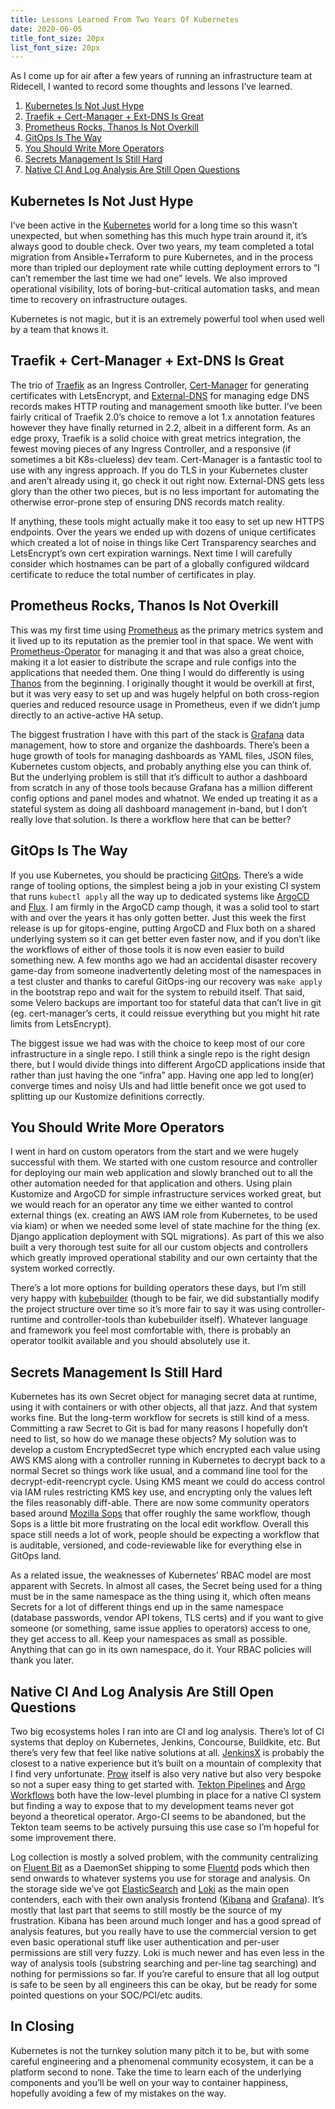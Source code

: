 ```yaml
---
title: Lessons Learned From Two Years Of Kubernetes
date: 2020-06-05
title_font_size: 20px
list_font_size: 20px
---
```


As I come up for air after a few years of running an infrastructure team at Ridecell, I wanted to record some thoughts and lessons I’ve learned.

1. [Kubernetes Is Not Just Hype](#kubernetes-is-not-just-hype)
2. [Traefik + Cert-Manager + Ext-DNS Is Great](#traefik--cert-manager--ext-dns-is-great)
3. [Prometheus Rocks, Thanos Is Not Overkill](#prometheus-rocks-thanos-is-not-overkill)
4. [GitOps Is The Way](#gitops-is-the-way)
5. [You Should Write More Operators](#you-should-write-more-operators)
6. [Secrets Management Is Still Hard](#secrets-management-is-still-hard)
7. [Native CI And Log Analysis Are Still Open Questions](#native-ci-and-log-analysis-are-still-open-questions)

## Kubernetes Is Not Just Hype

I’ve been active in the [Kubernetes](kubernetes.io/) world for a long time so this wasn’t unexpected, but when something has this much hype train around it, it’s always good to double check. Over two years, my team completed a total migration from Ansible+Terraform to pure Kubernetes, and in the process more than tripled our deployment rate while cutting deployment errors to “I can’t remember the last time we had one” levels. We also improved operational visibility, lots of boring-but-critical automation tasks, and mean time to recovery on infrastructure outages.

Kubernetes is not magic, but it is an extremely powerful tool when used well by a team that knows it.

## Traefik + Cert-Manager + Ext-DNS Is Great

The trio of [Traefik](https://containo.us/traefik/) as an Ingress Controller, [Cert-Manager](https://cert-manager.io/docs/) for generating certificates with LetsEncrypt, and [External-DNS](https://github.com/kubernetes-incubator/external-dns) for managing edge DNS records makes HTTP routing and management smooth like butter. I’ve been fairly critical of Traefik 2.0’s choice to remove a lot 1.x annotation features however they have finally returned in 2.2, albeit in a different form. As an edge proxy, Traefik is a solid choice with great metrics integration, the fewest moving pieces of any Ingress Controller, and a responsive (if sometimes a bit K8s-clueless) dev team. Cert-Manager is a fantastic tool to use with any ingress approach. If you do TLS in your Kubernetes cluster and aren’t already using it, go check it out right now. External-DNS gets less glory than the other two pieces, but is no less important for automating the otherwise error-prone step of ensuring DNS records match reality.

If anything, these tools might actually make it too easy to set up new HTTPS endpoints. Over the years we ended up with dozens of unique certificates which created a lot of noise in things like Cert Transparency searches and LetsEncrypt’s own cert expiration warnings. Next time I will carefully consider which hostnames can be part of a globally configured wildcard certificate to reduce the total number of certificates in play.

## Prometheus Rocks, Thanos Is Not Overkill

This was my first time using [Prometheus](https://prometheus.io/) as the primary metrics system and it lived up to its reputation as the premier tool in that space. We went with [Prometheus-Operator](https://github.com/coreos/prometheus-operator) for managing it and that was also a great choice, making it a lot easier to distribute the scrape and rule configs into the applications that needed them. One thing I would do differently is using [Thanos](https://thanos.io/) from the beginning. I originally thought it would be overkill at first, but it was very easy to set up and was hugely helpful on both cross-region queries and reduced resource usage in Prometheus, even if we didn’t jump directly to an active-active HA setup.

The biggest frustration I have with this part of the stack is [Grafana](https://grafana.com/) data management, how to store and organize the dashboards. There’s been a huge growth of tools for managing dashboards as YAML files, JSON files, Kubernetes custom objects, and probably anything else you can think of. But the underlying problem is still that it’s difficult to author a dashboard from scratch in any of those tools because Grafana has a million different config options and panel modes and whatnot. We ended up treating it as a stateful system as doing all dashboard management in-band, but I don’t really love that solution. Is there a workflow here that can be better?

## GitOps Is The Way

If you use Kubernetes, you should be practicing [GitOps](https://www.gitops.tech/). There’s a wide range of tooling options, the simplest being a job in your existing CI system that runs `kubectl apply` all the way up to dedicated systems like [ArgoCD](https://argoproj.github.io/argo-cd/) and [Flux](https://docs.fluxcd.io/). I am firmly in the ArgoCD camp though, it was a solid tool to start with and over the years it has only gotten better. Just this week the first release is up for gitops-engine, putting ArgoCD and Flux both on a shared underlying system so it can get better even faster now, and if you don’t like the workflows of either of those tools it is now even easier to build something new. A few months ago we had an accidental disaster recovery game-day from someone inadvertently deleting most of the namespaces in a test cluster and thanks to careful GitOps-ing our recovery was `make apply` in the bootstrap repo and wait for the system to rebuild itself. That said, some Velero backups are important too for stateful data that can’t live in git (eg. cert-manager’s certs, it could reissue everything but you might hit rate limits from LetsEncrypt).

The biggest issue we had was with the choice to keep most of our core infrastructure in a single repo. I still think a single repo is the right design there, but I would divide things into different ArgoCD applications inside that rather than just having the one “infra” app. Having one app led to long(er) converge times and noisy UIs and had little benefit once we got used to splitting up our Kustomize definitions correctly.

## You Should Write More Operators

I went in hard on custom operators from the start and we were hugely successful with them. We started with one custom resource and controller for deploying our main web application and slowly branched out to all the other automation needed for that application and others. Using plain Kustomize and ArgoCD for simple infrastructure services worked great, but we would reach for an operator any time we either wanted to control external things (ex. creating an AWS IAM role from Kubernetes, to be used via kiam) or when we needed some level of state machine for the thing (ex. Django application deployment with SQL migrations). As part of this we also built a very thorough test suite for all our custom objects and controllers which greatly improved operational stability and our own certainty that the system worked correctly.

There’s a lot more options for building operators these days, but I’m still very happy with [kubebuilder](https://book.kubebuilder.io/) (though to be fair, we did substantially modify the project structure over time so it’s more fair to say it was using controller-runtime and controller-tools than kubebuilder itself). Whatever language and framework you feel most comfortable with, there is probably an operator toolkit available and you should absolutely use it.

## Secrets Management Is Still Hard

Kubernetes has its own Secret object for managing secret data at runtime, using it with containers or with other objects, all that jazz. And that system works fine. But the long-term workflow for secrets is still kind of a mess. Committing a raw Secret to Git is bad for many reasons I hopefully don’t need to list, so how do we manage these objects? My solution was to develop a custom EncryptedSecret type which encrypted each value using AWS KMS along with a controller running in Kubernetes to decrypt back to a normal Secret so things work like usual, and a command line tool for the decrypt-edit-reencrypt cycle. Using KMS meant we could do access control via IAM rules restricting KMS key use, and encrypting only the values left the files reasonably diff-able. There are now some community operators based around [Mozilla Sops](https://github.com/mozilla/sops) that offer roughly the same workflow, though Sops is a little bit more frustrating on the local edit workflow. Overall this space still needs a lot of work, people should be expecting a workflow that is auditable, versioned, and code-reviewable like for everything else in GitOps land.

As a related issue, the weaknesses of Kubernetes’ RBAC model are most apparent with Secrets. In almost all cases, the Secret being used for a thing must be in the same namespace as the thing using it, which often means Secrets for a lot of different things end up in the same namespace (database passwords, vendor API tokens, TLS certs) and if you want to give someone (or something, same issue applies to operators) access to one, they get access to all. Keep your namespaces as small as possible. Anything that can go in its own namespace, do it. Your RBAC policies will thank you later.

## Native CI And Log Analysis Are Still Open Questions

Two big ecosystems holes I ran into are CI and log analysis. There’s lot of CI systems that deploy on Kubernetes, Jenkins, Concourse, Buildkite, etc. But there’s very few that feel like native solutions at all. [JenkinsX](https://jenkins-x.io/) is probably the closest to a native experience but it’s built on a mountain of complexity that I find very unfortunate. [Prow](https://github.com/kubernetes/test-infra/tree/master/prow) itself is also very native but also very bespoke so not a super easy thing to get started with. [Tekton Pipelines](https://tekton.dev/) and [Argo Workflows](https://argoproj.github.io/docs/argo/readme.html) both have the low-level plumbing in place for a native CI system but finding a way to expose that to my development teams never got beyond a theoretical operator. Argo-CI seems to be abandoned, but the Tekton team seems to be actively pursuing this use case so I’m hopeful for some improvement there.

Log collection is mostly a solved problem, with the community centralizing on [Fluent Bit](https://fluentbit.io/) as a DaemonSet shipping to some [Fluentd](https://www.fluentd.org/) pods which then send onwards to whatever systems you use for storage and analysis. On the storage side we’ve got [ElasticSearch](https://www.elastic.co/elasticsearch/) and [Loki](https://grafana.com/oss/loki/) as the main open contenders, each with their own analysis frontend ([Kibana](https://www.elastic.co/kibana) and [Grafana](https://grafana.com/)). It’s mostly that last part that seems to still mostly be the source of my frustration. Kibana has been around much longer and has a good spread of analysis features, but you really have to use the commercial version to get even basic operational stuff like user authentication and per-user permissions are still very fuzzy. Loki is much newer and has even less in the way of analysis tools (substring searching and per-line tag searching) and nothing for permissions so far. If you’re careful to ensure that all log output is safe to be seen by all engineers this can be okay, but be ready for some pointed questions on your SOC/PCI/etc audits.

## In Closing

Kubernetes is not the turnkey solution many pitch it to be, but with some careful engineering and a phenomenal community ecosystem, it can be a platform second to none. Take the time to learn each of the underlying components and you’ll be well on your way to container happiness, hopefully avoiding a few of my mistakes on the way.
